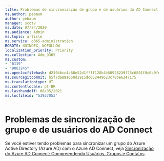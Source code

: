 ```yaml
---
title: Problemas de sincronização de grupo e de usuários do AD Connect
ms.author: pebaum
author: pebaum
manager: scotv
ms.date: 07/24/2020
ms.audience: Admin
ms.topic: article
ms.service: o365-administration
ROBOTS: NOINDEX, NOFOLLOW
localization_priority: Priority
ms.collection: Adm_O365
ms.custom:
- "6119"
- "9003245"
ms.openlocfilehash: d23046cc4c68e82d1ffff128b4b60928239f28c6801f8c0c9fe01f0db063b0e1
ms.sourcegitcommit: b5f7da89a650d2915dc652449623c78be6247175
ms.translationtype: HT
ms.contentlocale: pt-BR
ms.lasthandoff: 08/05/2021
ms.locfileid: "53937053"
---
```

# <a name="ad-connect-users-and-group-sync-issues"></a>Problemas de sincronização de grupo e de usuários do AD Connect

Se você estiver tendo problemas para sincronizar um grupo do Azure Active Directory (Azure AD) com o Azure AD Connect, veja [Sincronização do Azure AD Connect: Compreendendo Usuários, Grupos e Contatos](https://docs.microsoft.com/azure/active-directory/hybrid/concept-azure-ad-connect-sync-user-and-contacts).